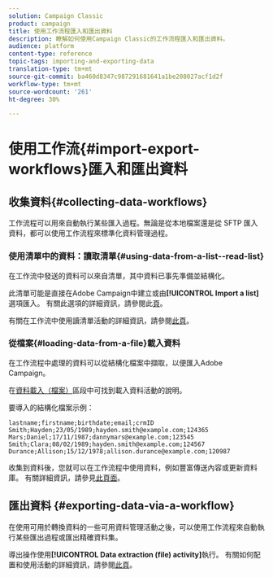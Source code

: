 ```yaml
---
solution: Campaign Classic
product: campaign
title: 使用工作流程匯入和匯出資料
description: 瞭解如何使用Campaign Classic的工作流程匯入和匯出資料。
audience: platform
content-type: reference
topic-tags: importing-and-exporting-data
translation-type: tm+mt
source-git-commit: ba460d8347c987291681641a1be208027acf1d2f
workflow-type: tm+mt
source-wordcount: '261'
ht-degree: 30%

---
```



# 使用工作流{#import-export-workflows}匯入和匯出資料

## 收集資料{#collecting-data-workflows}

工作流程可以用來自動執行某些匯入過程。無論是從本地檔案還是從 SFTP 匯入資料，都可以使用工作流程來標準化資料管理過程。

### 使用清單中的資料：讀取清單{#using-data-from-a-list--read-list}

在工作流中發送的資料可以來自清單，其中資料已事先準備並結構化。

此清單可能是直接在Adobe Campaign中建立或由&#x200B;**[!UICONTROL Import a list]**&#x200B;選項匯入。 有關此選項的詳細資訊，請參閱此[頁](../../platform/using/about-generic-imports-exports.md)。

有關在工作流中使用讀清單活動的詳細資訊，請參閱[此頁](../../workflow/using/read-list.md)。

### 從檔案{#loading-data-from-a-file}載入資料

在工作流程中處理的資料可以從結構化檔案中擷取，以便匯入Adobe Campaign。

在[資料載入（檔案）](../../workflow/using/data-loading--file-.md)區段中可找到載入資料活動的說明。

要導入的結構化檔案示例：

```
lastname;firstname;birthdate;email;crmID
Smith;Hayden;23/05/1989;hayden.smith@example.com;124365
Mars;Daniel;17/11/1987;dannymars@example.com;123545
Smith;Clara;08/02/1989;hayden.smith@example.com;124567
Durance;Allison;15/12/1978;allison.durance@example.com;120987
```

收集到資料後，您就可以在工作流程中使用資料，例如豐富傳送內容或更新資料庫。 有關詳細資訊，請參見[此頁面](../../workflow/using/how-to-use-workflow-data.md)。

## 匯出資料 {#exporting-data-via-a-workflow}

在使用可用於轉換資料的一些可用資料管理活動之後，可以使用工作流程來自動執行某些匯出過程或匯出精確資料集。

導出操作使用&#x200B;**[!UICONTROL Data extraction (file) activity]**&#x200B;執行。 有關如何配置和使用活動的詳細資訊，請參閱[此頁](../../workflow/using/extraction--file-.md)。
